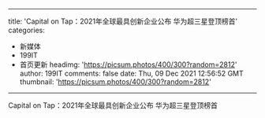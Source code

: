 
---
title: 'Capital on Tap：2021年全球最具创新企业公布 华为超三星登顶榜首'
categories: 
 - 新媒体
 - 199IT
 - 首页更新
headimg: 'https://picsum.photos/400/300?random=2812'
author: 199IT
comments: false
date: Thu, 09 Dec 2021 12:56:52 GMT
thumbnail: 'https://picsum.photos/400/300?random=2812'
---

<div>   
Capital on Tap：2021年全球最具创新企业公布 华为超三星登顶榜首  
</div>
            